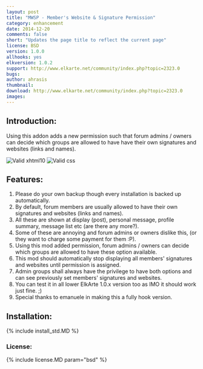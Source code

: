 ```yaml
---
layout: post
title: "MWSP - Member's Website & Signature Permission"
category: enhancement
date: 2014-12-20
comments: false
short: "Updates the page title to reflect the current page"
license: BSD
version: 1.0.0
allhooks: yes
elkversion: 1.0.2
support: http://www.elkarte.net/community/index.php?topic=2323.0
bugs:
author: ahrasis
thumbnail:
download: http://www.elkarte.net/community/index.php?topic=2323.0
images:
---
```


## Introduction:
Using this addon adds a new permission such that forum admins / owners can decide which groups are allowed to have have their own signatures and websites (links and names).

![Valid xhtml10](http://validator.w3.org/images/valid_icons/valid-xhtml10)
![Valid css](http://jigsaw.w3.org/css-validator/images/vcss)

## Features:

1. Please do your own backup though every installation is backed up automatically.
2. By default, forum members are usually allowed to have their own signatures and websites (links and names).
3. All these are shown at display (post), personal message, profile summary, message list etc (are there any more?).
4. Some of these are annoying and forum admins or owners dislike this, (or they want to charge some payment for them :P).
5. Using this mod added permission, forum admins / owners can decide which groups are allowed to have these option available.
6. This mod should automatically stop displaying all members' signatures and websites until permission is assigned.
7. Admin groups shall always have the privilege to have both options and can see previously set members' signatures and websites.
8. You can test it in all lower ElkArte 1.0.x version too as IMO it should work just fine. ;)
9. Special thanks to emanuele in making this a fully hook version.

## Installation:
{% include install_std.MD %}

### License:
{% include license.MD param="bsd" %}